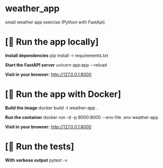 # weather_app
small weather app exercise (Python with FastApi)

# [🚀 Run the app locally]

**Install dependencies**
pip install -r requirements.txt

**Start the FastAPI server**
uvicorn app:app --reload

**Visit in your browser:**
http://127.0.0.1:8000

# [🐳 Run the app with Docker]

**Build the image**
docker build -t weather-app .

**Run the container**
docker run -d -p 8000:8000 --env-file .env weather-app

**Visit in your browser:**
http://127.0.0.1:8000

# [🧪 Run the tests]
**With verbose output**
pytest -v

